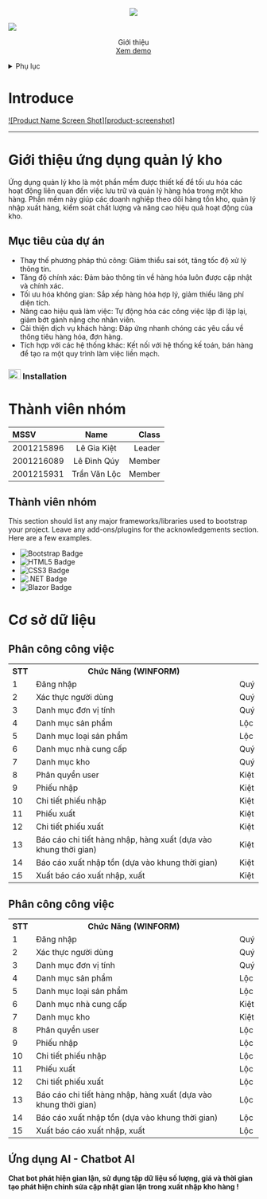 
<p align="center" color="#36BCF7FF"><img src="https://readme-typing-svg.herokuapp.com?lines=WAREHOUSE+MANAGEMENT+PROJECT;WAREHOUSE+MANAGEMENT+PROJECT;WAREHOUSE+MANAGEMENT+PROJECT"></p>

<img src="https://user-images.githubusercontent.com/73097560/115834477-dbab4500-a447-11eb-908a-139a6edaec5c.gif">


<br />
<div align="center">
  <a href="https://github.com/othneildrew/Best-README-Template">
    
  </a>

  <p align="center">
    Giới thiệu
    <br />
    <a href="https://github.com/othneildrew/Best-README-Template">Xem demo</a>
  </p>
</div>



<!-- TABLE OF CONTENTS -->
<details>
  <summary>Phụ lục</summary>
  <ol>
    <li>
      <a href="#about-the-project">Tổng quan</a>
      <ul>
        <li><a href="#built-with">Công nghệ sử dụng</a></li>
      </ul>
    </li>
    <li>
      <a href="#introduce">Gioi thieu</a>
      <ul>
        <li><a href="#prerequisites">Điều kiện tiên quyết</a></li>
        <li><a href="#installation">Cài đặt</a></li>
      </ul>
      <a href="#member">Thành viên nhóm</a>
      <a href="#feature">Tính năng</a>
      <a href="#explain">Đặc tả tính năng</a>
      <a href="#assigntask">Phân công công việc</a>
      <a href="#ai" style="color: green">Ứng dụng AI</a>
    </li>
    <li><a href="#usage">Cách dùng</a></li>
  </ol>
</details>


<!-- ABOUT THE PROJECT -->

<h1 id="introduce">Introduce</h1>

[![Product Name Screen Shot][product-screenshot]](https://example.com)

<hr>
        <h1>Giới thiệu ứng dụng quản lý kho</h1>
        <p>Ứng dụng quản lý kho là một phần mềm được thiết kế để tối ưu hóa các hoạt động liên quan đến việc lưu trữ và quản lý hàng hóa trong một kho hàng. Phần mềm này giúp các doanh nghiệp theo dõi hàng tồn kho, quản lý nhập xuất hàng, kiểm soát chất lượng và nâng cao hiệu quả hoạt động của kho.</p>
<h2>Mục tiêu của dự án</h2>
        <ul>
            <li>Thay thế phương pháp thủ công: Giảm thiểu sai sót, tăng tốc độ xử lý thông tin.</li>
            <li>Tăng độ chính xác: Đảm bảo thông tin về hàng hóa luôn được cập nhật và chính xác.</li>
            <li>Tối ưu hóa không gian: Sắp xếp hàng hóa hợp lý, giảm thiểu lãng phí diện tích.</li>
            <li>Nâng cao hiệu quả làm việc: Tự động hóa các công việc lặp đi lặp lại, giảm bớt gánh nặng cho nhân viên.</li>
            <li>Cải thiện dịch vụ khách hàng: Đáp ứng nhanh chóng các yêu cầu về thông tiêu hàng hóa, đơn hàng.</li>
            <li>Tích hợp với các hệ thống khác: Kết nối với hệ thống kế toán, bán hàng để tạo ra một quy trình làm việc liền mạch.</li>
        </ul>


### <img src="https://media.giphy.com/media/cj87CxfRtrUifF3Ryk/giphy.gif" width="25px" height="20px"> Installation




<h1 id="member">Thành viên nhóm</h1>

| MSSV | Name | Class | 
| :------- | :------: |------:| 
| 2001215896 | Lê Gia Kiệt | Leader | 
| 2001216089 | Lê Đình Qúy | Member | 
| 2001215931 | Trần Văn Lộc | Member |

<h2 id="build-with">Thành viên nhóm</h2>

This section should list any major frameworks/libraries used to bootstrap your project. Leave any add-ons/plugins for the acknowledgements section. Here are a few examples.

* ![Bootstrap Badge](https://img.shields.io/badge/Bootstrap-7952B3?logo=bootstrap&logoColor=fff&style=plastic)
* ![HTML5 Badge](https://img.shields.io/badge/HTML5-E34F26?logo=html5&logoColor=fff&style=plastic)
* ![CSS3 Badge](https://img.shields.io/badge/CSS3-1572B6?logo=css3&logoColor=fff&style=plastic)
* ![.NET Badge](https://img.shields.io/badge/.NET-512BD4?logo=dotnet&logoColor=fff&style=plastic)
* ![Blazor Badge](https://img.shields.io/badge/Blazor-512BD4?logo=blazor&logoColor=fff&style=plastic)




<h1 id="feature">Cơ sở dữ liệu</h1>

<h2 id="assigntask">Phân công công việc</h2>

<table align="center">
  <tr>
    <th>STT</th>
    <th>Chức Năng (WINFORM)</th>
    <th></th>
  </tr
  <tr>
    <td>1</td>
    <td>Đăng nhập</td>
    <td>Quý</td>
  </tr>
  <tr>
    <td>2</td>
    <td>Xác thực người dùng</td>
    <td>Quý</td>
  </tr>
  <tr>
    <td>3</td>
    <td>Danh mục đơn vị tính</td>
    <td>Quý</td>
  </tr>
  <tr>
    <td>4</td>
    <td>Danh mục sản phẩm</td>
    <td>Lộc</td>
  </tr>
  <tr>
    <td>5</td>
    <td>Danh mục loại sản phẩm</td>
    <td>Lộc</td>
  </tr>
  <tr>
    <td>6</td>
    <td>Danh mục nhà cung cấp</td>
    <td>Quý</td>
  </tr>
  <tr>
    <td>7</td>
    <td>Danh mục kho</td>
    <td>Quý</td>
  </tr>
  <tr>
    <td>8</td>
    <td>Phân quyền user</td>
    <td>Kiệt</td>
  </tr>
  <tr>
    <td>9</td>
    <td>Phiếu nhập</td>
    <td>Kiệt</td>
  </tr>
  <tr>
    <td>10</td>
    <td>Chi tiết phiếu nhập</td>
    <td>Kiệt</td>
  </tr>
  <tr>
    <td>11</td>
    <td>Phiếu xuất</td>
    <td>Kiệt</td>
  </tr>
  <tr>
    <td>12</td>
    <td>Chi tiết phiếu xuất</td>
    <td>Kiệt</td>
  </tr>
  <tr>
    <td>13</td>
    <td>Báo cáo chi tiết hàng nhập, hàng xuất (dựa vào khung thời gian)</td>
    <td>Kiệt</td>
  </tr>
  <tr>
    <td>14</td>
    <td>Báo cáo xuất nhập tồn (dựa vào khung thời gian)</td>
    <td>Kiệt</td>
  </tr>
  <tr>
    <td>15</td>
    <td>Xuất báo cáo xuất nhập, xuất</td>
    <td>Kiệt</td>
  </tr>
</table>

<h2 id="assigntask">Phân công công việc</h2>

<table align="center">
  <tr>
    <th>STT</th>
    <th>Chức Năng (WINFORM)</th>
    <th></th>
  </tr
  <tr>
    <td>1</td>
    <td>Đăng nhập</td>
    <td>Quý</td>
  </tr>
  <tr>
    <td>2</td>
    <td>Xác thực người dùng</td>
    <td>Quý</td>
  </tr>
  <tr>
    <td>3</td>
    <td>Danh mục đơn vị tính</td>
    <td>Quý</td>
  </tr>
  <tr>
    <td>4</td>
    <td>Danh mục sản phẩm</td>
    <td>Lộc</td>
  </tr>
  <tr>
    <td>5</td>
    <td>Danh mục loại sản phẩm</td>
    <td>Lộc</td>
  </tr>
  <tr>
    <td>6</td>
    <td>Danh mục nhà cung cấp</td>
    <td>Kiệt</td>
  </tr>
  <tr>
    <td>7</td>
    <td>Danh mục kho</td>
    <td>Kiệt</td>
  </tr>
  <tr>
    <td>8</td>
    <td>Phân quyền user</td>
    <td>Lộc</td>
  </tr>
  <tr>
    <td>9</td>
    <td>Phiếu nhập</td>
    <td>Lộc</td>
  </tr>
  <tr>
    <td>10</td>
    <td>Chi tiết phiếu nhập</td>
    <td>Lộc</td>
  </tr>
  <tr>
    <td>11</td>
    <td>Phiếu xuất</td>
    <td>Lộc</td>
  </tr>
  <tr>
    <td>12</td>
    <td>Chi tiết phiếu xuất</td>
    <td>Lộc</td>
  </tr>
  <tr>
    <td>13</td>
    <td>Báo cáo chi tiết hàng nhập, hàng xuất (dựa vào khung thời gian)</td>
    <td>Lộc</td>
  </tr>
  <tr>
    <td>14</td>
    <td>Báo cáo xuất nhập tồn (dựa vào khung thời gian)</td>
    <td>Lộc</td>
  </tr>
  <tr>
    <td>15</td>
    <td>Xuất báo cáo xuất nhập, xuất</td>
    <td>Lộc</td>
  </tr>
</table>
<h2 id="ai">Ứng dụng AI - Chatbot AI</h2>
<p><b>Chat bot phát hiện gian lận, sử dụng tập dữ liệu số lượng, giá và thời gian tạo phát hiện chỉnh sửa cập nhật gian lận trong xuất nhập kho hàng !</b></p>


